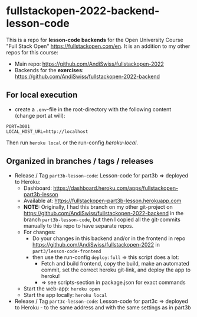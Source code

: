 # fullstackopen-2022-backend-lesson-code

This is a repo for **lesson-code backends** for the Open University Course "Full Stack Open" https://fullstackopen.com/en. It is an addition to my other repos for this course: 
- Main repo: https://github.com/AndiSwiss/fullstackopen-2022
- Backends for the **exercises**: https://github.com/AndiSwiss/fullstackopen-2022-backend

## For local execution
- create a `.env`-file in the root-directory with the following content (change port at will):
```
PORT=3001
LOCAL_HOST_URL=http://localhost
```
Then run `heroku local` or the run-config _heroku-local_.

## Organized in branches / tags / releases
- Release / Tag `part3b-lesson-code`: Lesson-code for part3b => deployed to Heroku:
  - Dashboard: https://dashboard.heroku.com/apps/fullstackopen-part3b-lesson
  - Available at: https://fullstackopen-part3b-lesson.herokuapp.com
  - **NOTE:** Originally, I had this branch on my other git-project on https://github.com/AndiSwiss/fullstackopen-2022-backend in the branch `part3b-lesson-code`, but then I copied all the git-commits manually to this repo to have separate repos.
  - For changes:
    - Do your changes in this backend and/or in the frontend in repo https://github.com/AndiSwiss/fullstackopen-2022 in `part3/lesson-code-frontend`
    - then use the run-config `deploy:full` => this script does a lot:
      - Fetch and build frontend, copy the build, make an automated commit, set the correct heroku git-link, and deploy the app to heroku! 
      - => see scripts-section in package.json for exact commands
  - Start the web-app: `heroku open`
  - Start the app locally: `heroku local`
- Release / Tag `part3c-lesson-code`: Lesson-code for part3c => deployed to Heroku - to the same address and with the same settings as in part3b
